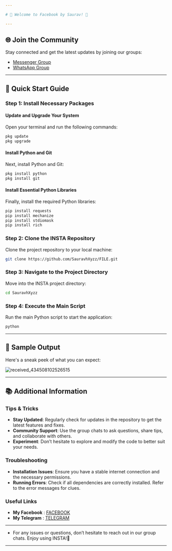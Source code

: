 ```yaml
---

# 🌟 Welcome to Facebook by Saurav! 🤍

---
```


## 🌐 Join the Community

Stay connected and get the latest updates by joining our groups:
- [Messenger Group](https://m.me/j/AbYiotkptI03F6B8/)
- [WhatsApp Group](https://chat.whatsapp.com/LHySGPj9pN00IMwsJSuuvt)

---

## 🚀 Quick Start Guide

### Step 1: Install Necessary Packages

#### Update and Upgrade Your System

Open your terminal and run the following commands:

```sh
pkg update
pkg upgrade
```

#### Install Python and Git

Next, install Python and Git:

```sh
pkg install python
pkg install git
```

#### Install Essential Python Libraries

Finally, install the required Python libraries:

```sh
pip install requests
pip install mechanize
pip install stdiomask
pip install rich
```

### Step 2: Clone the INSTA Repository

Clone the project repository to your local machine:

```sh
git clone https://github.com/SauravhXyzz/FILE.git
```

### Step 3: Navigate to the Project Directory

Move into the INSTA project directory:

```sh
cd SauravhXyzz
```

### Step 4: Execute the Main Script

Run the main Python script to start the application:

```sh
python 
```

---

## 📸 Sample Output

Here's a sneak peek of what you can expect:

![received_434508102526515](https://github.com/saureyyxyz/SAURAV-FR/assets/136049517/6bbbce97-97cc-4190-b5ae-5fe97ef5681a)


---

## 📚 Additional Information

### Tips & Tricks

- **Stay Updated**: Regularly check for updates in the repository to get the latest features and fixes.
- **Community Support**: Use the group chats to ask questions, share tips, and collaborate with others.
- **Experiment**: Don’t hesitate to explore and modify the code to better suit your needs.

### Troubleshooting

- **Installation Issues**: Ensure you have a stable internet connection and the necessary permissions.
- **Running Errors**: Check if all dependencies are correctly installed. Refer to the error messages for clues.

### Useful Links

- **My Facebook** : [FACEBOOK](https://www.facebook.com/share/19ViXdRK5C/)
- **My Telegram** : [TELEGRAM](https://T.me/harryexeeee)
---

  - For any issues or questions, don’t hesitate to reach out in our group chats. Enjoy using INSTA!🚀

---

